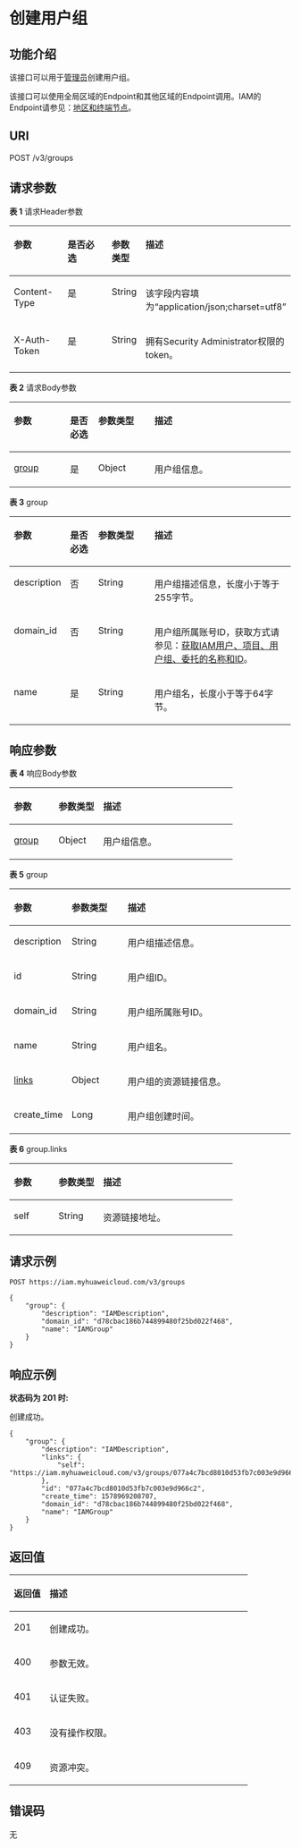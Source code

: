 # 创建用户组<a name="zh-cn_topic_0057845650"></a>

## 功能介绍<a name="zh-cn_topic_0221482368_section325582616184"></a>

该接口可以用于[管理员](https://support.huaweicloud.com/usermanual-iam/zh-cn_topic_0079496985.html)创建用户组。

该接口可以使用全局区域的Endpoint和其他区域的Endpoint调用。IAM的Endpoint请参见：[地区和终端节点](https://developer.huaweicloud.com/endpoint?IAM)。

## URI<a name="zh-cn_topic_0221482368_section9255152681816"></a>

POST /v3/groups

## 请求参数<a name="zh-cn_topic_0221482368_section42561726141817"></a>

**表 1**  请求Header参数

<a name="zh-cn_topic_0221482368_HeaderParameter"></a>
<table><thead align="left"><tr id="zh-cn_topic_0221482368_row202561626151817"><th class="cellrowborder" valign="top" width="20%" id="mcps1.2.5.1.1"><p id="zh-cn_topic_0221482368_p2257162681816"><a name="zh-cn_topic_0221482368_p2257162681816"></a><a name="zh-cn_topic_0221482368_p2257162681816"></a>参数</p>
</th>
<th class="cellrowborder" valign="top" width="20%" id="mcps1.2.5.1.2"><p id="zh-cn_topic_0221482368_p20257526191814"><a name="zh-cn_topic_0221482368_p20257526191814"></a><a name="zh-cn_topic_0221482368_p20257526191814"></a>是否必选</p>
</th>
<th class="cellrowborder" valign="top" width="10%" id="mcps1.2.5.1.3"><p id="zh-cn_topic_0221482368_p4257162615186"><a name="zh-cn_topic_0221482368_p4257162615186"></a><a name="zh-cn_topic_0221482368_p4257162615186"></a>参数类型</p>
</th>
<th class="cellrowborder" valign="top" width="50%" id="mcps1.2.5.1.4"><p id="zh-cn_topic_0221482368_p225742619184"><a name="zh-cn_topic_0221482368_p225742619184"></a><a name="zh-cn_topic_0221482368_p225742619184"></a>描述</p>
</th>
</tr>
</thead>
<tbody><tr id="zh-cn_topic_0221482368_row0256926141815"><td class="cellrowborder" valign="top" width="20%" headers="mcps1.2.5.1.1 "><p id="zh-cn_topic_0221482368_p1925722661810"><a name="zh-cn_topic_0221482368_p1925722661810"></a><a name="zh-cn_topic_0221482368_p1925722661810"></a>Content-Type</p>
</td>
<td class="cellrowborder" valign="top" width="20%" headers="mcps1.2.5.1.2 "><p id="zh-cn_topic_0221482368_p12258626131810"><a name="zh-cn_topic_0221482368_p12258626131810"></a><a name="zh-cn_topic_0221482368_p12258626131810"></a>是</p>
</td>
<td class="cellrowborder" valign="top" width="10%" headers="mcps1.2.5.1.3 "><p id="zh-cn_topic_0221482368_p1625802619186"><a name="zh-cn_topic_0221482368_p1625802619186"></a><a name="zh-cn_topic_0221482368_p1625802619186"></a>String</p>
</td>
<td class="cellrowborder" valign="top" width="50%" headers="mcps1.2.5.1.4 "><p id="zh-cn_topic_0221482368_p13258726171817"><a name="zh-cn_topic_0221482368_p13258726171817"></a><a name="zh-cn_topic_0221482368_p13258726171817"></a>该字段内容填为“application/json;charset=utf8”</p>
</td>
</tr>
<tr id="zh-cn_topic_0221482368_row1256132613182"><td class="cellrowborder" valign="top" width="20%" headers="mcps1.2.5.1.1 "><p id="zh-cn_topic_0221482368_p825816269187"><a name="zh-cn_topic_0221482368_p825816269187"></a><a name="zh-cn_topic_0221482368_p825816269187"></a>X-Auth-Token</p>
</td>
<td class="cellrowborder" valign="top" width="20%" headers="mcps1.2.5.1.2 "><p id="zh-cn_topic_0221482368_p02583269188"><a name="zh-cn_topic_0221482368_p02583269188"></a><a name="zh-cn_topic_0221482368_p02583269188"></a>是</p>
</td>
<td class="cellrowborder" valign="top" width="10%" headers="mcps1.2.5.1.3 "><p id="zh-cn_topic_0221482368_p42581726131817"><a name="zh-cn_topic_0221482368_p42581726131817"></a><a name="zh-cn_topic_0221482368_p42581726131817"></a>String</p>
</td>
<td class="cellrowborder" valign="top" width="50%" headers="mcps1.2.5.1.4 "><p id="zh-cn_topic_0221482368_p15258142619187"><a name="zh-cn_topic_0221482368_p15258142619187"></a><a name="zh-cn_topic_0221482368_p15258142619187"></a>拥有Security Administrator权限的token。</p>
</td>
</tr>
</tbody>
</table>

**表 2**  请求Body参数

<a name="zh-cn_topic_0221482368_requestParameter"></a>
<table><thead align="left"><tr id="zh-cn_topic_0221482368_row7259026101810"><th class="cellrowborder" valign="top" width="20%" id="mcps1.2.5.1.1"><p id="zh-cn_topic_0221482368_p6259132681820"><a name="zh-cn_topic_0221482368_p6259132681820"></a><a name="zh-cn_topic_0221482368_p6259132681820"></a>参数</p>
</th>
<th class="cellrowborder" valign="top" width="10%" id="mcps1.2.5.1.2"><p id="zh-cn_topic_0221482368_p125916262187"><a name="zh-cn_topic_0221482368_p125916262187"></a><a name="zh-cn_topic_0221482368_p125916262187"></a>是否必选</p>
</th>
<th class="cellrowborder" valign="top" width="20%" id="mcps1.2.5.1.3"><p id="zh-cn_topic_0221482368_p102592267184"><a name="zh-cn_topic_0221482368_p102592267184"></a><a name="zh-cn_topic_0221482368_p102592267184"></a>参数类型</p>
</th>
<th class="cellrowborder" valign="top" width="50%" id="mcps1.2.5.1.4"><p id="zh-cn_topic_0221482368_p425962611185"><a name="zh-cn_topic_0221482368_p425962611185"></a><a name="zh-cn_topic_0221482368_p425962611185"></a>描述</p>
</th>
</tr>
</thead>
<tbody><tr id="zh-cn_topic_0221482368_row62591526121815"><td class="cellrowborder" valign="top" width="20%" headers="mcps1.2.5.1.1 "><p id="zh-cn_topic_0221482368_p126016265187"><a name="zh-cn_topic_0221482368_p126016265187"></a><a name="zh-cn_topic_0221482368_p126016265187"></a><a href="#zh-cn_topic_0221482368_request_Rq93Group">group</a></p>
</td>
<td class="cellrowborder" valign="top" width="10%" headers="mcps1.2.5.1.2 "><p id="zh-cn_topic_0221482368_p7260152621810"><a name="zh-cn_topic_0221482368_p7260152621810"></a><a name="zh-cn_topic_0221482368_p7260152621810"></a>是</p>
</td>
<td class="cellrowborder" valign="top" width="20%" headers="mcps1.2.5.1.3 "><p id="zh-cn_topic_0221482368_p7260426171816"><a name="zh-cn_topic_0221482368_p7260426171816"></a><a name="zh-cn_topic_0221482368_p7260426171816"></a>Object</p>
</td>
<td class="cellrowborder" valign="top" width="50%" headers="mcps1.2.5.1.4 "><p id="zh-cn_topic_0221482368_p13260142661810"><a name="zh-cn_topic_0221482368_p13260142661810"></a><a name="zh-cn_topic_0221482368_p13260142661810"></a>用户组信息。</p>
</td>
</tr>
</tbody>
</table>

**表 3**  group

<a name="zh-cn_topic_0221482368_request_Rq93Group"></a>
<table><thead align="left"><tr id="zh-cn_topic_0221482368_row172601126141814"><th class="cellrowborder" valign="top" width="20%" id="mcps1.2.5.1.1"><p id="zh-cn_topic_0221482368_p1226118266181"><a name="zh-cn_topic_0221482368_p1226118266181"></a><a name="zh-cn_topic_0221482368_p1226118266181"></a>参数</p>
</th>
<th class="cellrowborder" valign="top" width="10%" id="mcps1.2.5.1.2"><p id="zh-cn_topic_0221482368_p14261172611186"><a name="zh-cn_topic_0221482368_p14261172611186"></a><a name="zh-cn_topic_0221482368_p14261172611186"></a>是否必选</p>
</th>
<th class="cellrowborder" valign="top" width="20%" id="mcps1.2.5.1.3"><p id="zh-cn_topic_0221482368_p626192612181"><a name="zh-cn_topic_0221482368_p626192612181"></a><a name="zh-cn_topic_0221482368_p626192612181"></a>参数类型</p>
</th>
<th class="cellrowborder" valign="top" width="50%" id="mcps1.2.5.1.4"><p id="zh-cn_topic_0221482368_p19261526161816"><a name="zh-cn_topic_0221482368_p19261526161816"></a><a name="zh-cn_topic_0221482368_p19261526161816"></a>描述</p>
</th>
</tr>
</thead>
<tbody><tr id="zh-cn_topic_0221482368_row52604266180"><td class="cellrowborder" valign="top" width="20%" headers="mcps1.2.5.1.1 "><p id="zh-cn_topic_0221482368_p1726192614189"><a name="zh-cn_topic_0221482368_p1726192614189"></a><a name="zh-cn_topic_0221482368_p1726192614189"></a>description</p>
</td>
<td class="cellrowborder" valign="top" width="10%" headers="mcps1.2.5.1.2 "><p id="zh-cn_topic_0221482368_p12261112618181"><a name="zh-cn_topic_0221482368_p12261112618181"></a><a name="zh-cn_topic_0221482368_p12261112618181"></a>否</p>
</td>
<td class="cellrowborder" valign="top" width="20%" headers="mcps1.2.5.1.3 "><p id="zh-cn_topic_0221482368_p3262122611815"><a name="zh-cn_topic_0221482368_p3262122611815"></a><a name="zh-cn_topic_0221482368_p3262122611815"></a>String</p>
</td>
<td class="cellrowborder" valign="top" width="50%" headers="mcps1.2.5.1.4 "><p id="zh-cn_topic_0221482368_p6262132651815"><a name="zh-cn_topic_0221482368_p6262132651815"></a><a name="zh-cn_topic_0221482368_p6262132651815"></a>用户组描述信息，长度小于等于255字节。</p>
</td>
</tr>
<tr id="zh-cn_topic_0221482368_row1626012681817"><td class="cellrowborder" valign="top" width="20%" headers="mcps1.2.5.1.1 "><p id="zh-cn_topic_0221482368_p1126202621813"><a name="zh-cn_topic_0221482368_p1126202621813"></a><a name="zh-cn_topic_0221482368_p1126202621813"></a>domain_id</p>
</td>
<td class="cellrowborder" valign="top" width="10%" headers="mcps1.2.5.1.2 "><p id="zh-cn_topic_0221482368_p202625266182"><a name="zh-cn_topic_0221482368_p202625266182"></a><a name="zh-cn_topic_0221482368_p202625266182"></a>否</p>
</td>
<td class="cellrowborder" valign="top" width="20%" headers="mcps1.2.5.1.3 "><p id="zh-cn_topic_0221482368_p16262172661817"><a name="zh-cn_topic_0221482368_p16262172661817"></a><a name="zh-cn_topic_0221482368_p16262172661817"></a>String</p>
</td>
<td class="cellrowborder" valign="top" width="50%" headers="mcps1.2.5.1.4 "><p id="zh-cn_topic_0221482368_p14262526171818"><a name="zh-cn_topic_0221482368_p14262526171818"></a><a name="zh-cn_topic_0221482368_p14262526171818"></a>用户组所属账号ID，获取方式请参见：<a href="获取IAM用户-项目-用户组-委托的名称和ID.md">获取IAM用户、项目、用户组、委托的名称和ID</a>。</p>
</td>
</tr>
<tr id="zh-cn_topic_0221482368_row172601126171812"><td class="cellrowborder" valign="top" width="20%" headers="mcps1.2.5.1.1 "><p id="zh-cn_topic_0221482368_p7262182614187"><a name="zh-cn_topic_0221482368_p7262182614187"></a><a name="zh-cn_topic_0221482368_p7262182614187"></a>name</p>
</td>
<td class="cellrowborder" valign="top" width="10%" headers="mcps1.2.5.1.2 "><p id="zh-cn_topic_0221482368_p12263112611182"><a name="zh-cn_topic_0221482368_p12263112611182"></a><a name="zh-cn_topic_0221482368_p12263112611182"></a>是</p>
</td>
<td class="cellrowborder" valign="top" width="20%" headers="mcps1.2.5.1.3 "><p id="zh-cn_topic_0221482368_p2263182610183"><a name="zh-cn_topic_0221482368_p2263182610183"></a><a name="zh-cn_topic_0221482368_p2263182610183"></a>String</p>
</td>
<td class="cellrowborder" valign="top" width="50%" headers="mcps1.2.5.1.4 "><p id="zh-cn_topic_0221482368_p132631726171816"><a name="zh-cn_topic_0221482368_p132631726171816"></a><a name="zh-cn_topic_0221482368_p132631726171816"></a>用户组名，长度小于等于64字节。</p>
</td>
</tr>
</tbody>
</table>

## 响应参数<a name="zh-cn_topic_0221482368_section18263426191815"></a>

**表 4**  响应Body参数

<a name="zh-cn_topic_0221482368_responseParameter"></a>
<table><thead align="left"><tr id="zh-cn_topic_0221482368_row2263142601811"><th class="cellrowborder" valign="top" width="20%" id="mcps1.2.4.1.1"><p id="zh-cn_topic_0221482368_p15264152611814"><a name="zh-cn_topic_0221482368_p15264152611814"></a><a name="zh-cn_topic_0221482368_p15264152611814"></a>参数</p>
</th>
<th class="cellrowborder" valign="top" width="20%" id="mcps1.2.4.1.2"><p id="zh-cn_topic_0221482368_p92641261187"><a name="zh-cn_topic_0221482368_p92641261187"></a><a name="zh-cn_topic_0221482368_p92641261187"></a>参数类型</p>
</th>
<th class="cellrowborder" valign="top" width="60%" id="mcps1.2.4.1.3"><p id="zh-cn_topic_0221482368_p2026418263185"><a name="zh-cn_topic_0221482368_p2026418263185"></a><a name="zh-cn_topic_0221482368_p2026418263185"></a>描述</p>
</th>
</tr>
</thead>
<tbody><tr id="zh-cn_topic_0221482368_row1726372619180"><td class="cellrowborder" valign="top" width="20%" headers="mcps1.2.4.1.1 "><p id="zh-cn_topic_0221482368_p32641126161818"><a name="zh-cn_topic_0221482368_p32641126161818"></a><a name="zh-cn_topic_0221482368_p32641126161818"></a><a href="#zh-cn_topic_0221482368_response_Rs93Group">group</a></p>
</td>
<td class="cellrowborder" valign="top" width="20%" headers="mcps1.2.4.1.2 "><p id="zh-cn_topic_0221482368_p32641726201813"><a name="zh-cn_topic_0221482368_p32641726201813"></a><a name="zh-cn_topic_0221482368_p32641726201813"></a>Object</p>
</td>
<td class="cellrowborder" valign="top" width="60%" headers="mcps1.2.4.1.3 "><p id="zh-cn_topic_0221482368_p1126413267185"><a name="zh-cn_topic_0221482368_p1126413267185"></a><a name="zh-cn_topic_0221482368_p1126413267185"></a>用户组信息。</p>
</td>
</tr>
</tbody>
</table>

**表 5**  group

<a name="zh-cn_topic_0221482368_response_Rs93Group"></a>
<table><thead align="left"><tr id="zh-cn_topic_0221482368_row1926512610181"><th class="cellrowborder" valign="top" width="20%" id="mcps1.2.4.1.1"><p id="zh-cn_topic_0221482368_p92651126141817"><a name="zh-cn_topic_0221482368_p92651126141817"></a><a name="zh-cn_topic_0221482368_p92651126141817"></a>参数</p>
</th>
<th class="cellrowborder" valign="top" width="20%" id="mcps1.2.4.1.2"><p id="zh-cn_topic_0221482368_p1265626171817"><a name="zh-cn_topic_0221482368_p1265626171817"></a><a name="zh-cn_topic_0221482368_p1265626171817"></a>参数类型</p>
</th>
<th class="cellrowborder" valign="top" width="60%" id="mcps1.2.4.1.3"><p id="zh-cn_topic_0221482368_p726519269182"><a name="zh-cn_topic_0221482368_p726519269182"></a><a name="zh-cn_topic_0221482368_p726519269182"></a>描述</p>
</th>
</tr>
</thead>
<tbody><tr id="zh-cn_topic_0221482368_row162655269189"><td class="cellrowborder" valign="top" width="20%" headers="mcps1.2.4.1.1 "><p id="zh-cn_topic_0221482368_p5266426111815"><a name="zh-cn_topic_0221482368_p5266426111815"></a><a name="zh-cn_topic_0221482368_p5266426111815"></a>description</p>
</td>
<td class="cellrowborder" valign="top" width="20%" headers="mcps1.2.4.1.2 "><p id="zh-cn_topic_0221482368_p1726616263181"><a name="zh-cn_topic_0221482368_p1726616263181"></a><a name="zh-cn_topic_0221482368_p1726616263181"></a>String</p>
</td>
<td class="cellrowborder" valign="top" width="60%" headers="mcps1.2.4.1.3 "><p id="zh-cn_topic_0221482368_p1526682611810"><a name="zh-cn_topic_0221482368_p1526682611810"></a><a name="zh-cn_topic_0221482368_p1526682611810"></a>用户组描述信息。</p>
</td>
</tr>
<tr id="zh-cn_topic_0221482368_row18265182614185"><td class="cellrowborder" valign="top" width="20%" headers="mcps1.2.4.1.1 "><p id="zh-cn_topic_0221482368_p52661226131816"><a name="zh-cn_topic_0221482368_p52661226131816"></a><a name="zh-cn_topic_0221482368_p52661226131816"></a>id</p>
</td>
<td class="cellrowborder" valign="top" width="20%" headers="mcps1.2.4.1.2 "><p id="zh-cn_topic_0221482368_p10266122616180"><a name="zh-cn_topic_0221482368_p10266122616180"></a><a name="zh-cn_topic_0221482368_p10266122616180"></a>String</p>
</td>
<td class="cellrowborder" valign="top" width="60%" headers="mcps1.2.4.1.3 "><p id="zh-cn_topic_0221482368_p10266202619185"><a name="zh-cn_topic_0221482368_p10266202619185"></a><a name="zh-cn_topic_0221482368_p10266202619185"></a>用户组ID。</p>
</td>
</tr>
<tr id="zh-cn_topic_0221482368_row3265122681814"><td class="cellrowborder" valign="top" width="20%" headers="mcps1.2.4.1.1 "><p id="zh-cn_topic_0221482368_p1426611268186"><a name="zh-cn_topic_0221482368_p1426611268186"></a><a name="zh-cn_topic_0221482368_p1426611268186"></a>domain_id</p>
</td>
<td class="cellrowborder" valign="top" width="20%" headers="mcps1.2.4.1.2 "><p id="zh-cn_topic_0221482368_p826792616189"><a name="zh-cn_topic_0221482368_p826792616189"></a><a name="zh-cn_topic_0221482368_p826792616189"></a>String</p>
</td>
<td class="cellrowborder" valign="top" width="60%" headers="mcps1.2.4.1.3 "><p id="zh-cn_topic_0221482368_p6267026141819"><a name="zh-cn_topic_0221482368_p6267026141819"></a><a name="zh-cn_topic_0221482368_p6267026141819"></a>用户组所属账号ID。</p>
</td>
</tr>
<tr id="zh-cn_topic_0221482368_row226513267188"><td class="cellrowborder" valign="top" width="20%" headers="mcps1.2.4.1.1 "><p id="zh-cn_topic_0221482368_p62671426121816"><a name="zh-cn_topic_0221482368_p62671426121816"></a><a name="zh-cn_topic_0221482368_p62671426121816"></a>name</p>
</td>
<td class="cellrowborder" valign="top" width="20%" headers="mcps1.2.4.1.2 "><p id="zh-cn_topic_0221482368_p1226752651819"><a name="zh-cn_topic_0221482368_p1226752651819"></a><a name="zh-cn_topic_0221482368_p1226752651819"></a>String</p>
</td>
<td class="cellrowborder" valign="top" width="60%" headers="mcps1.2.4.1.3 "><p id="zh-cn_topic_0221482368_p182673266183"><a name="zh-cn_topic_0221482368_p182673266183"></a><a name="zh-cn_topic_0221482368_p182673266183"></a>用户组名。</p>
</td>
</tr>
<tr id="zh-cn_topic_0221482368_row12265926191813"><td class="cellrowborder" valign="top" width="20%" headers="mcps1.2.4.1.1 "><p id="zh-cn_topic_0221482368_p18267326131811"><a name="zh-cn_topic_0221482368_p18267326131811"></a><a name="zh-cn_topic_0221482368_p18267326131811"></a><a href="#zh-cn_topic_0221482368_response_Rs93GroupLinks">links</a></p>
</td>
<td class="cellrowborder" valign="top" width="20%" headers="mcps1.2.4.1.2 "><p id="zh-cn_topic_0221482368_p162671426181816"><a name="zh-cn_topic_0221482368_p162671426181816"></a><a name="zh-cn_topic_0221482368_p162671426181816"></a>Object</p>
</td>
<td class="cellrowborder" valign="top" width="60%" headers="mcps1.2.4.1.3 "><p id="zh-cn_topic_0221482368_p172682265186"><a name="zh-cn_topic_0221482368_p172682265186"></a><a name="zh-cn_topic_0221482368_p172682265186"></a>用户组的资源链接信息。</p>
</td>
</tr>
<tr id="zh-cn_topic_0221482368_row14265122610187"><td class="cellrowborder" valign="top" width="20%" headers="mcps1.2.4.1.1 "><p id="zh-cn_topic_0221482368_p526862681811"><a name="zh-cn_topic_0221482368_p526862681811"></a><a name="zh-cn_topic_0221482368_p526862681811"></a>create_time</p>
</td>
<td class="cellrowborder" valign="top" width="20%" headers="mcps1.2.4.1.2 "><p id="zh-cn_topic_0221482368_p226862651818"><a name="zh-cn_topic_0221482368_p226862651818"></a><a name="zh-cn_topic_0221482368_p226862651818"></a>Long</p>
</td>
<td class="cellrowborder" valign="top" width="60%" headers="mcps1.2.4.1.3 "><p id="zh-cn_topic_0221482368_p426872661812"><a name="zh-cn_topic_0221482368_p426872661812"></a><a name="zh-cn_topic_0221482368_p426872661812"></a>用户组创建时间。</p>
</td>
</tr>
</tbody>
</table>

**表 6**  group.links

<a name="zh-cn_topic_0221482368_response_Rs93GroupLinks"></a>
<table><thead align="left"><tr id="zh-cn_topic_0221482368_row1726892641814"><th class="cellrowborder" valign="top" width="20%" id="mcps1.2.4.1.1"><p id="zh-cn_topic_0221482368_p6269826161812"><a name="zh-cn_topic_0221482368_p6269826161812"></a><a name="zh-cn_topic_0221482368_p6269826161812"></a>参数</p>
</th>
<th class="cellrowborder" valign="top" width="20%" id="mcps1.2.4.1.2"><p id="zh-cn_topic_0221482368_p92691826171816"><a name="zh-cn_topic_0221482368_p92691826171816"></a><a name="zh-cn_topic_0221482368_p92691826171816"></a>参数类型</p>
</th>
<th class="cellrowborder" valign="top" width="60%" id="mcps1.2.4.1.3"><p id="zh-cn_topic_0221482368_p126912691812"><a name="zh-cn_topic_0221482368_p126912691812"></a><a name="zh-cn_topic_0221482368_p126912691812"></a>描述</p>
</th>
</tr>
</thead>
<tbody><tr id="zh-cn_topic_0221482368_row7268152641810"><td class="cellrowborder" valign="top" width="20%" headers="mcps1.2.4.1.1 "><p id="zh-cn_topic_0221482368_p20269226151812"><a name="zh-cn_topic_0221482368_p20269226151812"></a><a name="zh-cn_topic_0221482368_p20269226151812"></a>self</p>
</td>
<td class="cellrowborder" valign="top" width="20%" headers="mcps1.2.4.1.2 "><p id="zh-cn_topic_0221482368_p1126932611813"><a name="zh-cn_topic_0221482368_p1126932611813"></a><a name="zh-cn_topic_0221482368_p1126932611813"></a>String</p>
</td>
<td class="cellrowborder" valign="top" width="60%" headers="mcps1.2.4.1.3 "><p id="zh-cn_topic_0221482368_p526912620186"><a name="zh-cn_topic_0221482368_p526912620186"></a><a name="zh-cn_topic_0221482368_p526912620186"></a>资源链接地址。</p>
</td>
</tr>
</tbody>
</table>

## 请求示例<a name="zh-cn_topic_0221482368_section1226922618187"></a>

```
POST https://iam.myhuaweicloud.com/v3/groups
```

```
{
    "group": {
        "description": "IAMDescription",
        "domain_id": "d78cbac186b744899480f25bd022f468",
        "name": "IAMGroup"
    }
}
```

## 响应示例<a name="zh-cn_topic_0221482368_section1270126111811"></a>

**状态码为 201 时:**

创建成功。

```
{
    "group": {
        "description": "IAMDescription",
        "links": {
            "self": "https://iam.myhuaweicloud.com/v3/groups/077a4c7bcd8010d53fb7c003e9d966c2"
        },
        "id": "077a4c7bcd8010d53fb7c003e9d966c2",
        "create_time": 1578969208707,
        "domain_id": "d78cbac186b744899480f25bd022f468",
        "name": "IAMGroup"
    }
}
```

## 返回值<a name="zh-cn_topic_0221482368_section122718261182"></a>

<a name="zh-cn_topic_0221482368_table2460"></a>
<table><thead align="left"><tr id="zh-cn_topic_0221482368_row1627242615188"><th class="cellrowborder" valign="top" width="15%" id="mcps1.1.3.1.1"><p id="zh-cn_topic_0221482368_p12721626141820"><a name="zh-cn_topic_0221482368_p12721626141820"></a><a name="zh-cn_topic_0221482368_p12721626141820"></a>返回值</p>
</th>
<th class="cellrowborder" valign="top" width="85%" id="mcps1.1.3.1.2"><p id="zh-cn_topic_0221482368_p18272202601810"><a name="zh-cn_topic_0221482368_p18272202601810"></a><a name="zh-cn_topic_0221482368_p18272202601810"></a>描述</p>
</th>
</tr>
</thead>
<tbody><tr id="zh-cn_topic_0221482368_row10272162671819"><td class="cellrowborder" valign="top" width="15%" headers="mcps1.1.3.1.1 "><p id="zh-cn_topic_0221482368_p527292614180"><a name="zh-cn_topic_0221482368_p527292614180"></a><a name="zh-cn_topic_0221482368_p527292614180"></a>201</p>
</td>
<td class="cellrowborder" valign="top" width="85%" headers="mcps1.1.3.1.2 "><p id="zh-cn_topic_0221482368_p17272192615183"><a name="zh-cn_topic_0221482368_p17272192615183"></a><a name="zh-cn_topic_0221482368_p17272192615183"></a>创建成功。</p>
</td>
</tr>
<tr id="zh-cn_topic_0221482368_row62726269182"><td class="cellrowborder" valign="top" width="15%" headers="mcps1.1.3.1.1 "><p id="zh-cn_topic_0221482368_p122739263187"><a name="zh-cn_topic_0221482368_p122739263187"></a><a name="zh-cn_topic_0221482368_p122739263187"></a>400</p>
</td>
<td class="cellrowborder" valign="top" width="85%" headers="mcps1.1.3.1.2 "><p id="zh-cn_topic_0221482368_p127352614181"><a name="zh-cn_topic_0221482368_p127352614181"></a><a name="zh-cn_topic_0221482368_p127352614181"></a>参数无效。</p>
</td>
</tr>
<tr id="zh-cn_topic_0221482368_row142721626141812"><td class="cellrowborder" valign="top" width="15%" headers="mcps1.1.3.1.1 "><p id="zh-cn_topic_0221482368_p0273162691817"><a name="zh-cn_topic_0221482368_p0273162691817"></a><a name="zh-cn_topic_0221482368_p0273162691817"></a>401</p>
</td>
<td class="cellrowborder" valign="top" width="85%" headers="mcps1.1.3.1.2 "><p id="zh-cn_topic_0221482368_p827342619189"><a name="zh-cn_topic_0221482368_p827342619189"></a><a name="zh-cn_topic_0221482368_p827342619189"></a>认证失败。</p>
</td>
</tr>
<tr id="zh-cn_topic_0221482368_row12721726191810"><td class="cellrowborder" valign="top" width="15%" headers="mcps1.1.3.1.1 "><p id="zh-cn_topic_0221482368_p192735262182"><a name="zh-cn_topic_0221482368_p192735262182"></a><a name="zh-cn_topic_0221482368_p192735262182"></a>403</p>
</td>
<td class="cellrowborder" valign="top" width="85%" headers="mcps1.1.3.1.2 "><p id="zh-cn_topic_0221482368_p227311265189"><a name="zh-cn_topic_0221482368_p227311265189"></a><a name="zh-cn_topic_0221482368_p227311265189"></a>没有操作权限。</p>
</td>
</tr>
<tr id="zh-cn_topic_0221482368_row102722269185"><td class="cellrowborder" valign="top" width="15%" headers="mcps1.1.3.1.1 "><p id="zh-cn_topic_0221482368_p1273112614186"><a name="zh-cn_topic_0221482368_p1273112614186"></a><a name="zh-cn_topic_0221482368_p1273112614186"></a>409</p>
</td>
<td class="cellrowborder" valign="top" width="85%" headers="mcps1.1.3.1.2 "><p id="zh-cn_topic_0221482368_p32731026171812"><a name="zh-cn_topic_0221482368_p32731026171812"></a><a name="zh-cn_topic_0221482368_p32731026171812"></a>资源冲突。</p>
</td>
</tr>
</tbody>
</table>

## 错误码<a name="zh-cn_topic_0221482368_section227462681819"></a>

无

